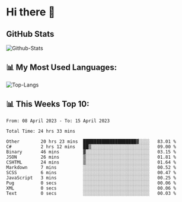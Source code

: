 # Hi there 👋

## GitHub Stats
![Github-Stats](https://github-readme-stats-sigma-five.vercel.app/api?username=ltorson&show_icons=true&theme=radical&count_private=true)

## 📊 My Most Used Languages:
![Top-Langs](https://github-readme-stats-sigma-five.vercel.app/api/top-langs/?username=LTorson&layout=compact&langs_count=10)

## 📊 This Weeks Top 10:
<!--START_SECTION:waka-->

```text
From: 08 April 2023 - To: 15 April 2023

Total Time: 24 hrs 33 mins

Other        20 hrs 23 mins  ████████████████████▓░░░░   83.01 %
C#           2 hrs 12 mins   ██▒░░░░░░░░░░░░░░░░░░░░░░   09.00 %
Binary       46 mins         ▓░░░░░░░░░░░░░░░░░░░░░░░░   03.15 %
JSON         26 mins         ▒░░░░░░░░░░░░░░░░░░░░░░░░   01.81 %
CSHTML       24 mins         ▒░░░░░░░░░░░░░░░░░░░░░░░░   01.64 %
Markdown     7 mins          ░░░░░░░░░░░░░░░░░░░░░░░░░   00.52 %
SCSS         6 mins          ░░░░░░░░░░░░░░░░░░░░░░░░░   00.47 %
JavaScript   3 mins          ░░░░░░░░░░░░░░░░░░░░░░░░░   00.25 %
Pug          0 secs          ░░░░░░░░░░░░░░░░░░░░░░░░░   00.06 %
XML          0 secs          ░░░░░░░░░░░░░░░░░░░░░░░░░   00.06 %
Text         0 secs          ░░░░░░░░░░░░░░░░░░░░░░░░░   00.03 %
```

<!--END_SECTION:waka-->
